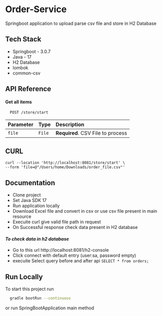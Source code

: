 
# Order-Service

Springboot application to upload parse csv file and store in H2 Database




## Tech Stack

- Springboot - 3.0.7
- Java - 17
- H2 Database
- lombok
- common-csv


## API Reference

#### Get all items

```
  POST /store/start
```

| Parameter | Type     | Description                |
| :-------- | :------- | :------------------------- |
| `file` | `File` | **Required**. CSV File to process |

## CURL

```
curl --location 'http://localhost:8081/store/start' \
--form 'file=@"/Users/home/Downloads/order_file.csv"'
```


## Documentation

- Clone project
- Set Java SDK 17
- Run application locally
- Download Excel file and convert in csv or use csv file present in main resource
- Execuite curl give valid file path in request
- On Successful response check data present in H2 database
#### *To check data in h2 database*
- Go to this url http://localhost:8081/h2-console
- Click connect with default entry (user:sa, password empty)
- execuite Select query before and after api ```SELECT * from orders;```


## Run Locally

To start this project run

```bash
  gradle bootRun --continuous
```
or run SpringBootApplication main method

